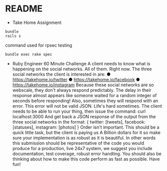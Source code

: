 # README

* Take Home Assignment

```
bundle
rails s
```


command used for rpsec testing

```
bundle exec rake spec
```



* Ruby Engineer 60 Minute Challenge
A client needs to know what is happening on the social networks. All of them. Right now. The three social networks the client is interested in are:
● https://takehome.io/twitter
● https://takehome.io/facebook ● https://takehome.io/instagram
Because these social networks are so webscale, they don't always respond predictably. The delay in their response almost appears like someone waited for a random integer of seconds before responding!
Also, sometimes they will respond with an error. This error will not be valid JSON. Life's hard sometimes.
The client needs to be able to run your thing, then issue the command:
curl localhost:3000
And get back a JSON response of the output from the three social networks in the format:
{ twitter: [tweets], facebook: [statuses], instagram: [photos] }
Order isn't important.
This should be a quick little task, but the client is paying us A Billion dollars for it so make sure your implementation is as robust as it is beautiful. In other words this submission should be representative of the code you would produce for a production, live 24x7 system, we suggest you include documentation, test coverage, robust error handling. You should also be thinking about how to make this code perform as fast as possible.
Have fun!

